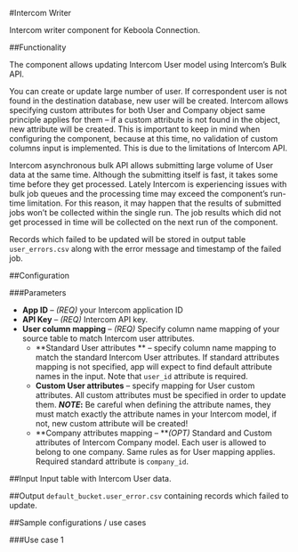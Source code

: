 #Intercom Writer

Intercom writer component for Keboola Connection.

##Functionality

The component allows updating Intercom User model using Intercom’s Bulk API.

You can create or update large number of user. If correspondent user is not found in the destination database, new user will be created. Intercom allows specifying custom attributes for both User and Company object same principle applies for them – if a custom attribute is not found in the object, new attribute will be created. This is important to keep in mind when configuring the component, because at this time, no validation of custom columns input is implemented. This is due to the limitations of Intercom API. 

Intercom asynchronous bulk API allows submitting large volume of User data at the same time. Although the submitting itself is fast, it takes some time before they get processed. Lately Intercom is experiencing issues with bulk job queues and the processing time may exceed the component’s run-time limitation. For this reason, it may happen that the results of submitted jobs won’t be collected within the single run. The job results which did not get processed in time will be collected on the next run of the component. 

Records which failed to be updated will be stored in output table `user_errors.csv` along with the error message and timestamp of the failed job.

##Configuration

###Parameters

 - **App ID** – *(REQ)* your Intercom application ID
 - **API Key** – *(REQ)* Intercom API key.
 - **User column mapping** – *(REQ)* Specify column name mapping of your source table to match Intercom user attributes.
	 - **Standard User attributes ** – specify column name mapping to match the standard Intercom User attributes. If standard attributes mapping is not specified, app will expect to find default attribute names in the input. Note that `user_id` attribute is required.
	 - **Custom User attributes** –  specify mapping for User custom attributes. All custom attributes must be specified in order to update them. ***NOTE*:** Be careful when defining the attribute names, they must match exactly the attribute names in your Intercom model, if not, new custom attribute will be created!
	 - **Company attributes mapping – ***(OPT)* Standard and Custom attributes of Intercom Company model. Each user is allowed to belong to one company. Same rules as for User mapping applies. Required standard attribute is `company_id`.

##Input
Input table with Intercom User data.

##Output
`default_bucket.user_error.csv` containing records which failed to update.

##Sample configurations / use cases

###Use case 1
